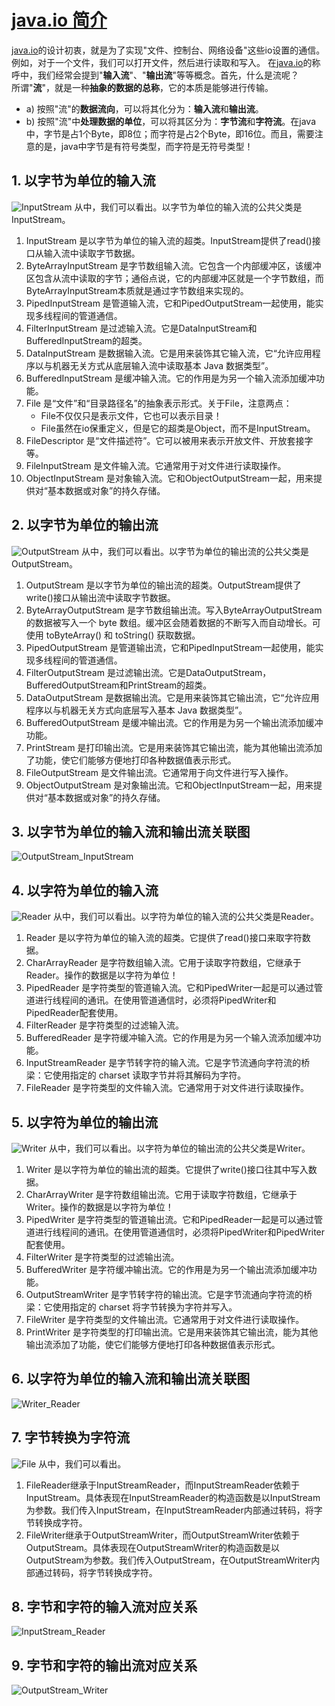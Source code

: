 # [java.io 简介](./README.md)

[java.io](./README.md)的设计初衷，就是为了实现"文件、控制台、网络设备"这些io设置的通信。例如，对于一个文件，我们可以打开文件，然后进行读取和写入。
在[java.io](./README.md)的称呼中，我们经常会提到"**输入流**"、"**输出流**"等等概念。首先，什么是流呢？  
所谓"**流**"，就是一种**抽象的数据的总称**，它的本质是能够进行传输。

* a) 按照"流"的**数据流向**，可以将其化分为：**输入流**和**输出流**。
* b) 按照"流"中**处理数据的单位**，可以将其区分为：**字节流**和**字符流**。在java中，字节是占1个Byte，即8位；而字符是占2个Byte，即16位。而且，需要注意的是，java中字节是有符号类型，而字符是无符号类型！

## 1. 以字节为单位的输入流

![InputStream](../img/InputStream.jpg)
从中，我们可以看出。以字节为单位的输入流的公共父类是InputStream。

1. InputStream 是以字节为单位的输入流的超类。InputStream提供了read()接口从输入流中读取字节数据。
2. ByteArrayInputStream 是字节数组输入流。它包含一个内部缓冲区，该缓冲区包含从流中读取的字节；通俗点说，它的内部缓冲区就是一个字节数组，而ByteArrayInputStream本质就是通过字节数组来实现的。
3. PipedInputStream 是管道输入流，它和PipedOutputStream一起使用，能实现多线程间的管道通信。
4. FilterInputStream 是过滤输入流。它是DataInputStream和BufferedInputStream的超类。
5. DataInputStream 是数据输入流。它是用来装饰其它输入流，它“允许应用程序以与机器无关方式从底层输入流中读取基本 Java 数据类型”。
6. BufferedInputStream 是缓冲输入流。它的作用是为另一个输入流添加缓冲功能。
7. File 是“文件”和“目录路径名”的抽象表示形式。关于File，注意两点：
    * File不仅仅只是表示文件，它也可以表示目录！
    * File虽然在io保重定义，但是它的超类是Object，而不是InputStream。
8. FileDescriptor 是“文件描述符”。它可以被用来表示开放文件、开放套接字等。
9. FileInputStream 是文件输入流。它通常用于对文件进行读取操作。
10. ObjectInputStream 是对象输入流。它和ObjectOutputStream一起，用来提供对“基本数据或对象”的持久存储。

## 2. 以字节为单位的输出流

![OutputStream](../img/OutputStream.jpg)
从中，我们可以看出。以字节为单位的输出流的公共父类是OutputStream。

1. OutputStream 是以字节为单位的输出流的超类。OutputStream提供了write()接口从输出流中读取字节数据。
2. ByteArrayOutputStream 是字节数组输出流。写入ByteArrayOutputStream的数据被写入一个 byte 数组。缓冲区会随着数据的不断写入而自动增长。可使用 toByteArray() 和 toString() 获取数据。
3. PipedOutputStream 是管道输出流，它和PipedInputStream一起使用，能实现多线程间的管道通信。
4. FilterOutputStream 是过滤输出流。它是DataOutputStream，BufferedOutputStream和PrintStream的超类。
5. DataOutputStream 是数据输出流。它是用来装饰其它输出流，它“允许应用程序以与机器无关方式向底层写入基本 Java 数据类型”。
6. BufferedOutputStream 是缓冲输出流。它的作用是为另一个输出流添加缓冲功能。
7. PrintStream 是打印输出流。它是用来装饰其它输出流，能为其他输出流添加了功能，使它们能够方便地打印各种数据值表示形式。
8. FileOutputStream 是文件输出流。它通常用于向文件进行写入操作。
9. ObjectOutputStream 是对象输出流。它和ObjectInputStream一起，用来提供对“基本数据或对象”的持久存储。

## 3. 以字节为单位的输入流和输出流关联图

![OutputStream_InputStream](../img/OutputStream_InputStream.jpg)

## 4. 以字符为单位的输入流

![Reader](../img/Reader.jpg)
从中，我们可以看出。以字符为单位的输入流的公共父类是Reader。

1. Reader 是以字符为单位的输入流的超类。它提供了read()接口来取字符数据。
2. CharArrayReader 是字符数组输入流。它用于读取字符数组，它继承于Reader。操作的数据是以字符为单位！
3. PipedReader 是字符类型的管道输入流。它和PipedWriter一起是可以通过管道进行线程间的通讯。在使用管道通信时，必须将PipedWriter和PipedReader配套使用。
4. FilterReader 是字符类型的过滤输入流。
5. BufferedReader 是字符缓冲输入流。它的作用是为另一个输入流添加缓冲功能。
6. InputStreamReader 是字节转字符的输入流。它是字节流通向字符流的桥梁：它使用指定的 charset 读取字节并将其解码为字符。
7. FileReader 是字符类型的文件输入流。它通常用于对文件进行读取操作。

## 5. 以字符为单位的输出流

![Writer](../img/Writer.jpg)
从中，我们可以看出。以字符为单位的输出流的公共父类是Writer。

1. Writer 是以字符为单位的输出流的超类。它提供了write()接口往其中写入数据。
2. CharArrayWriter 是字符数组输出流。它用于读取字符数组，它继承于Writer。操作的数据是以字符为单位！
3. PipedWriter 是字符类型的管道输出流。它和PipedReader一起是可以通过管道进行线程间的通讯。在使用管道通信时，必须将PipedWriter和PipedWriter配套使用。
4. FilterWriter 是字符类型的过滤输出流。
5. BufferedWriter 是字符缓冲输出流。它的作用是为另一个输出流添加缓冲功能。
6. OutputStreamWriter 是字节转字符的输出流。它是字节流通向字符流的桥梁：它使用指定的 charset 将字节转换为字符并写入。
7. FileWriter 是字符类型的文件输出流。它通常用于对文件进行读取操作。
8. PrintWriter 是字符类型的打印输出流。它是用来装饰其它输出流，能为其他输出流添加了功能，使它们能够方便地打印各种数据值表示形式。

## 6. 以字符为单位的输入流和输出流关联图

![Writer_Reader](../img/Writer_Reader.jpg)

## 7. 字节转换为字符流

![File](../img/File.jpg)
从中，我们可以看出。

1. FileReader继承于InputStreamReader，而InputStreamReader依赖于InputStream。具体表现在InputStreamReader的构造函数是以InputStream为参数。我们传入InputStream，在InputStreamReader内部通过转码，将字节转换成字符。
2. FileWriter继承于OutputStreamWriter，而OutputStreamWriter依赖于OutputStream。具体表现在OutputStreamWriter的构造函数是以OutputStream为参数。我们传入OutputStream，在OutputStreamWriter内部通过转码，将字节转换成字符。

## 8. 字节和字符的输入流对应关系

![InputStream_Reader](../img/InputStream_Reader.jpg)

## 9. 字节和字符的输出流对应关系

![OutputStream_Writer](../img/OutputStream_Writer.jpg)